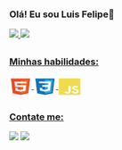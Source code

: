 ### Olá! Eu sou Luis Felipe💜

<div>
  <a href="https://github.com/luis-f3lipe">
  <img height="180em" src="https://github-readme-stats.vercel.app/api?username=luis-f3lipe&show_icons=true&theme=tokyonight&include_all_commits=true&count_private=true"/>
  <img height="100em" src="https://github-readme-stats.vercel.app/api/top-langs/?username=luis-f3lipe&layout=compact&langs_count=7&theme=tokyonight"/>
</div>

##
  
  <h3>Minhas habilidades:

<div style="display: inline_block"><br>
  <img align="center" alt="luis-f3lipe-HTML" height="30" width="40" src="https://raw.githubusercontent.com/devicons/devicon/master/icons/html5/html5-original.svg">
  <img align="center" alt="luis-f3lipe-CSS" height="30" width="40" src="https://raw.githubusercontent.com/devicons/devicon/master/icons/css3/css3-original.svg">
  <img align="center" alt="luis-f3lipe-Js" height="30" width="40" src="https://raw.githubusercontent.com/devicons/devicon/master/icons/javascript/javascript-plain.svg">
</div>
  
##

  <h3>Contate me:</h3>
  
<div>
 <a href="https://instagram.com/luis.fel1pe_" target="_blank"><img src="https://img.shields.io/badge/-Instagram-%23E4405F?style=for-the-badge&logo=instagram&logoColor=white" target="_blank"></a>
 <a href = "mailto:luisfelipemaj.dev@gmail.com"><img src="https://img.shields.io/badge/-Gmail-%23333?style=for-the-badge&logo=gmail&logoColor=white" target="_blank"></a>
</div>
